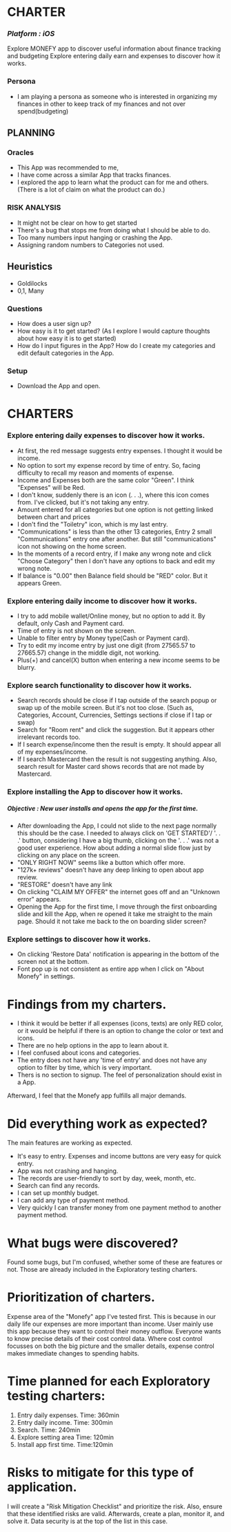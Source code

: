 # CHARTER

### _Platform : iOS_

Explore MONEFY app to discover useful information about finance tracking and budgeting
Explore entering daily earn and expenses to discover how it works.

### Persona

- I am playing a persona as someone who is interested in organizing my finances in other to keep track of my finances and not over spend(budgeting)

## PLANNING

### Oracles

- This App was recommended to me,
- I have come across a similar App that tracks finances.
- I explored the app to learn what the product can for me and others. (There is a lot of claim on what the product can do.)

### RISK ANALYSIS

- It might not be clear on how to get started
- There's a bug that stops me from doing what I should be able to do.
- Too many numbers input hanging or crashing the App.
- Assigning random numbers to Categories not used.

## Heuristics

- Goldilocks
- 0,1, Many

### Questions

- How does a user sign up?
- How easy is it to get started? (As I explore I would capture thoughts about how easy it is to get started)
- How do I input figures in the App? How do I create my categories and edit default categories in the App.

### Setup

- Download the App and open.

# CHARTERS

### Explore entering daily expenses to discover how it works.

- At first, the red message suggests entry expenses. I thought it would be income.
- No option to sort my expense record by time of entry. So, facing difficulty to recall my reason and moments of expense.
- Income and Expenses both are the same color "Green". I think "Expenses" will be Red.
- I don't know, suddenly there is an icon (. . .), where this icon comes from. I've clicked, but it's not taking any entry.
- Amount entered for all categories but one option is not getting linked between chart and prices
- I don't find the "Toiletry" icon, which is my last entry.
- "Communications" is less than the other 13 categories, Entry 2 small "Communications" entry one after another. But still "communications" icon not showing on the home screen.
- In the moments of a record entry, if I make any wrong note and click "Choose Category" then I don't have any options to back and edit my wrong note.
- If balance is "0.00" then Balance field should be "RED" color. But it appears Green.

### Explore entering daily income to discover how it works.

- I try to add mobile wallet/Online money, but no option to add it. By default, only Cash and Payment card.
- Time of entry is not shown on the screen.
- Unable to filter entry by Money type(Cash or Payment card).
- Try to edit my income entry by just one digit (from 27565.57 to 27665.57) change in the middle digit, not working.
- Plus(+) and cancel(X) button when entering a new income seems to be blurry.

### Explore search functionality to discover how it works.

- Search records should be close if I tap outside of the search popup or swap up of the mobile screen. But it's not too close.
  (Such as, Categories, Account, Currencies, Settings sections if close if I tap or swap)
- Search for "Room rent" and click the suggestion. But it appears other irrelevant records too.
- If I search expense/income then the result is empty. It should appear all of my expenses/income.
- If I search Mastercard then the result is not suggesting anything. Also, search result for Master card shows records that are not made by Mastercard.

### Explore installing the App to discover how it works.

##### _Objective : New user installs and opens the app for the first time._

- After downloading the App, I could not slide to the next page normally this should be the case. I needed to always click on 'GET STARTED'/ '. . .' button, considering I have a big thumb, clicking on the '. . .' was not a good user experience. How about adding a normal slide flow just by clicking on any place on the screen.
- "ONLY RIGHT NOW" seems like a button which offer more.
- "127k+ reviews" doesn't have any deep linking to open about app review.
- "RESTORE" doesn't have any link
- On clicking "CLAIM MY OFFER" the internet goes off and an "Unknown error" appears.
- Opening the App for the first time, I move through the first onboarding slide and kill the App, when re opened it take me straight to the main page. Should it not take me back to the on boarding slider screen?

### Explore settings to discover how it works.

- On clicking 'Restore Data' notification is appearing in the bottom of the screen not at the bottom.
- Font pop up is not consistent as entire app when I click on "About Monefy" in settings.

# Findings from my charters.

- I think it would be better if all expenses (icons, texts) are only RED color, or it would be helpful if there is an option to change the color or text and icons.
- There are no help options in the app to learn about it.
- I feel confused about icons and categories.
- The entry does not have any 'time of entry' and does not have any option to filter by time, which is very important.
- Thers is no section to signup. The feel of personalization should exist in a App.

Afterward, I feel that the Monefy app fulfills all major demands.

# Did everything work as expected?

The main features are working as expected.

- It's easy to entry. Expenses and income buttons are very easy for quick entry.
- App was not crashing and hanging.
- The records are user-friendly to sort by day, week, month, etc.
- Search can find any records.
- I can set up monthly budget.
- I can add any type of payment method.
- Very quickly I can transfer money from one payment method to another payment method.

# What bugs were discovered?

Found some bugs, but I'm confused, whether some of these are features or not. Those are already included in the Exploratory testing charters.

# Prioritization of charters.

Expense area of the "Monefy" app I've tested first. This is because in our daily life our expenses are more important than income. User mainly use this app because they want to control their money outflow. Everyone wants to know precise details of their cost control data. Where cost control focusses on both the big picture and the smaller details, expense control makes immediate changes to spending habits.

# Time planned for each Exploratory testing charters:

1. Entry daily expenses. Time: 360min
2. Entry daily income. Time: 300min
3. Search. Time: 240min
4. Explore setting area Time: 120min
5. Install app first time. Time:120min

# Risks to mitigate for this type of application.

I will create a "Risk Mitigation Checklist" and prioritize the risk. Also, ensure that these identified risks are valid. Afterwards, create a plan, monitor it, and solve it.
Data security is at the top of the list in this case.
